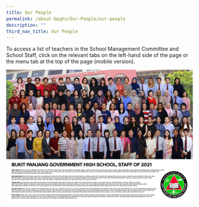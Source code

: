 ```yaml
---
title: Our People
permalink: /about-bpghs/Our-People/our-people
description: ""
third_nav_title: Our People
---
```

To access a list of teachers in the School Management Committee and School Staff, click on the relevant tabs on the left-hand side of the page or the menu tab at the top of the page (mobile version).


![](/images/2021%20BPGHS%20Full%20Staff%20Photo.jpeg)